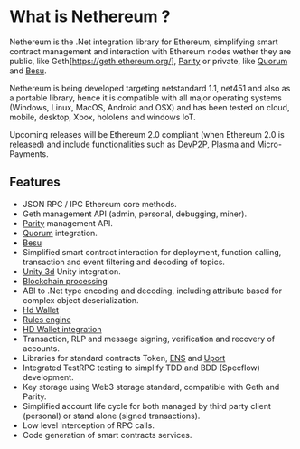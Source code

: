 # What is Nethereum ?

Nethereum is the .Net integration library for Ethereum, simplifying smart contract management and interaction with Ethereum nodes wether they are public, like Geth[https://geth.ethereum.org/], [Parity](https://www.parity.io/) or private, like [Quorum](https://www.jpmorgan.com/global/Quorum) and [Besu](https://besu.hyperledger.org/en/stable/).

Nethereum is being developed targeting netstandard 1.1, net451 and also as a portable library, hence it is compatible with all major operating systems (Windows, Linux, MacOS, Android and OSX) and has been tested on cloud, mobile, desktop, Xbox, hololens and windows IoT.

Upcoming releases will be Ethereum 2.0 compliant (when Ethereum 2.0 is released) and include functionalities such as [DevP2P](https://github.com/ethereum/devp2p), [Plasma](https://plasma.io/plasma.pdf) and Micro-Payments.

## Features

* JSON RPC / IPC Ethereum core methods.
* Geth management API (admin, personal, debugging, miner).
* [Parity](https://www.parity.io/) management API.
* [Quorum](https://www.jpmorgan.com/global/Quorum) integration.
* [Besu](https://besu.hyperledger.org/en/stable/)
* Simplified smart contract interaction for deployment, function calling, transaction and event filtering and decoding of topics.
* [Unity 3d](https://unity3d.com/) Unity integration.
* [Blockchain processing](nethereum-block-processing-detail.md)  
* ABI to .Net type encoding and decoding, including attribute based for complex object deserialization.
* [Hd Wallet](nethereum-managing-hdwallets.md)
* [Rules engine](wonka.md) 
* [HD Wallet integration](nethereum-managing-hdwallets.md)
* Transaction, RLP and message signing, verification and recovery of accounts.
* Libraries for standard contracts Token, [ENS](https://ens.domains/) and [Uport](https://www.uport.me/)
* Integrated TestRPC testing to simplify TDD and BDD (Specflow) development.
* Key storage using Web3 storage standard, compatible with Geth and Parity.
* Simplified account life cycle for both managed by third party client (personal) or stand alone (signed transactions).
* Low level Interception of RPC calls.
* Code generation of smart contracts services.
